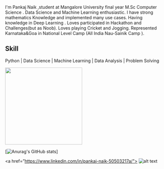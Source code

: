 
I'm Pankaj Naik ,student at Mangalore University final year M.Sc Computer Science .
Data Science and Machine Learning enthusiastic.
I have strong mathematics Knowledge and implemented many use cases.
Having knowledge in Deep Learning .
Loves participated in Hackathon and Challenges(but as Noob).
Loves playing Cricket and Jogging.
Represented Karnataka&Goa in National Level Camp (All India Nau-Sainik Camp ).

## Skill
Python | Data Science  | Machine Learning | Data Analysis | Problem Solving


<img src="https://isl.co/wp-content/uploads/2017/06/python-Converted600x600.gif" width="250" height="250"/>

[![Anurag's GitHub stats](https://github-readme-stats.vercel.app/api?username=PankajNk&count_private=true&theme=tokyonight)]



<a href=”https://www.linkedin.com/in/pankaj-naik-50503217a/"> ![alt text](https://img.shields.io/badge/-LinkedIn-0e76a8?style=plastic&logo=linkedIn)</a>


